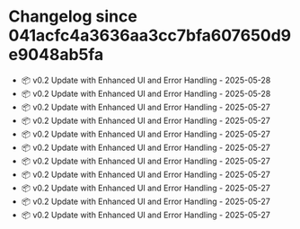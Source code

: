 # Changelog since 041acfc4a3636aa3cc7bfa607650d9e9048ab5fa

- 📦 v0.2 Update with Enhanced UI and Error Handling - 2025-05-28
- 📦 v0.2 Update with Enhanced UI and Error Handling - 2025-05-28
- 📦 v0.2 Update with Enhanced UI and Error Handling - 2025-05-27
- 📦 v0.2 Update with Enhanced UI and Error Handling - 2025-05-27
- 📦 v0.2 Update with Enhanced UI and Error Handling - 2025-05-27
- 📦 v0.2 Update with Enhanced UI and Error Handling - 2025-05-27
- 📦 v0.2 Update with Enhanced UI and Error Handling - 2025-05-27
- 📦 v0.2 Update with Enhanced UI and Error Handling - 2025-05-27
- 📦 v0.2 Update with Enhanced UI and Error Handling - 2025-05-27
- 📦 v0.2 Update with Enhanced UI and Error Handling - 2025-05-27
- 📦 v0.2 Update with Enhanced UI and Error Handling - 2025-05-27